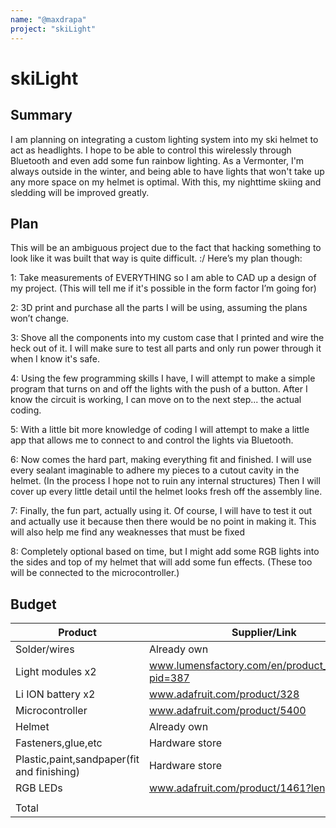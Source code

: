 ```yaml
---
name: "@maxdrapa"
project: "skiLight"
---
```


# skiLight

## Summary

I am planning on integrating a custom lighting system into my ski helmet to act as headlights. I hope to be able to control this wirelessly through Bluetooth and even add some fun rainbow lighting. As a Vermonter, I'm always outside in the winter, and being able to have lights that won't take up any more space on my helmet is optimal. With this, my nighttime skiing and sledding will be improved greatly.

## Plan

This will be an ambiguous project due to the fact that hacking something to look like it was built that way is quite difficult. :/ Here’s my plan though:

1: Take measurements of EVERYTHING so I am able to CAD up a design of my project. (This will tell me if it's possible in the form factor I’m going for)

2: 3D print and purchase all the parts I will be using, assuming the plans won’t change.

3: Shove all the components into my custom case that I printed and wire the heck out of it. I will make sure to test all parts and only run power through it when I know it's safe.

4: Using the few programming skills I have, I will attempt to make a simple program that turns on and off the lights with the push of a button. After I know the circuit is working, I can move on to the next step... the actual coding.

5: With a little bit more knowledge of coding I will attempt to make a little app that allows me to connect to and control the lights via Bluetooth.

6: Now comes the hard part, making everything fit and finished. I will use every sealant imaginable to adhere my pieces to a cutout cavity in the helmet. (In the process I hope not to ruin any internal structures) Then I will cover up every little detail until the helmet looks fresh off the assembly line. 

7: Finally, the fun part, actually using it. Of course, I will have to test it out and actually use it because then there would be no point in making it. This will also help me find any weaknesses that must be fixed

8: Completely optional based on time, but I might add some RGB lights into the sides and top of my helmet that will add some fun effects. (These too will be connected to the microcontroller.) 

## Budget

| Product            | Supplier/Link                                        		 	| Cost   |
| ------------------ | ----------------------------------------------------------------	| ------ |
| Solder/wires       | Already own                    			        			| $00.00 |
| Light modules x2   | www.lumensfactory.com/en/product_detail.php?pid=387         	| $77.00 |
| Li ION battery x2  | www.adafruit.com/product/328				          		| $29.90 |
| Microcontroller    | www.adafruit.com/product/5400				          		| $19.95 |
| Helmet             | Already own								          	| $00.00 |
| Fasteners,glue,etc | Hardware store						          			| $35.00 |
| Plastic,paint,sandpaper(fit and finishing)| Hardware store							          		| $50.00 |
| RGB LEDs           | www.adafruit.com/product/1461?length=1					| $14.95 |
|                    | 									          		|        |
| Total              |                                      						| 226.80 |
